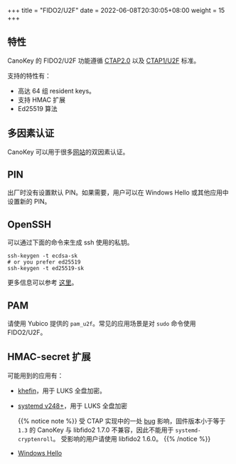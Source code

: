 +++
title = "FIDO2/U2F"
date =  2022-06-08T20:30:05+08:00
weight = 15
+++

## 特性

CanoKey 的 FIDO2/U2F 功能遵循 [CTAP2.0](https://fidoalliance.org/specs/fido-v2.0-ps-20190130/fido-client-to-authenticator-protocol-v2.0-ps-20190130.html) 以及 [CTAP1/U2F](https://fidoalliance.org/specs/fido-u2f-v1.0-ps-20141009/fido-u2f-hid-protocol-ps-20141009.html) 标准。

支持的特性有：

- 高达 64 组 resident keys。
- 支持 HMAC 扩展
- Ed25519 算法

## 多因素认证

CanoKey 可以用于很多[网站](https://2fa.directory/int/)的双因素认证。

## PIN

出厂时没有设置默认 PIN。如果需要，用户可以在 Windows Hello 或其他应用中设置新的 PIN。

## OpenSSH

可以通过下面的命令来生成 ssh 使用的私钥。

```
ssh-keygen -t ecdsa-sk
# or you prefer ed25519
ssh-keygen -t ed25519-sk
```

更多信息可以参考 [这里](https://undeadly.org/cgi?action=article;sid=20191115064850)。

## PAM

请使用 Yubico 提供的 `pam_u2f`。常见的应用场景是对 `sudo` 命令使用 FIDO2/U2F。

## HMAC-secret 扩展

可能用到的应用有：

- [khefin](https://github.com/mjec/khefin)，用于 LUKS 全盘加密。
- [systemd v248+](http://0pointer.net/blog/unlocking-luks2-volumes-with-tpm2-fido2-pkcs11-security-hardware-on-systemd-248.html)，用于 LUKS 全盘加密

  {{% notice note %}}
  受 CTAP 实现中的一处 [bug](https://github.com/Yubico/libfido2/issues/322#issuecomment-817174671) 影响，固件版本小于等于 `1.3` 的 CanoKey 与 libfido2 1.7.0 不兼容，因此不能用于 `systemd-cryptenroll`。
  受影响的用户请使用 libfido2 1.6.0。
  {{% /notice %}}

- [Windows Hello](https://docs.microsoft.com/en-us/windows/security/identity-protection/hello-for-business/microsoft-compatible-security-key)
